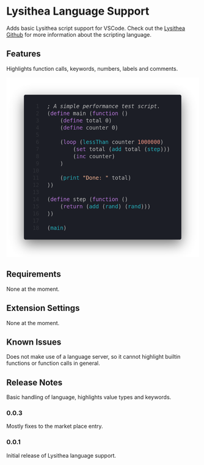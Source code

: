 # Lysithea Language Support

Adds basic Lysithea script support for VSCode. Check out the [Lysithea Github](https://github.com/astrellon/lysithea-vm) for more information about the scripting language.

## Features

Highlights function calls, keywords, numbers, labels and comments.

![Example of Lysithea code with syntax highlighting](vscode-language-support/images/code.png)

## Requirements

None at the moment.

## Extension Settings

None at the moment.

## Known Issues

Does not make use of a language server, so it cannot highlight builtin functions or function calls in general.

## Release Notes

Basic handling of language, highlights value types and keywords.

### 0.0.3

Mostly fixes to the market place entry.

### 0.0.1

Initial release of Lysithea language support.
